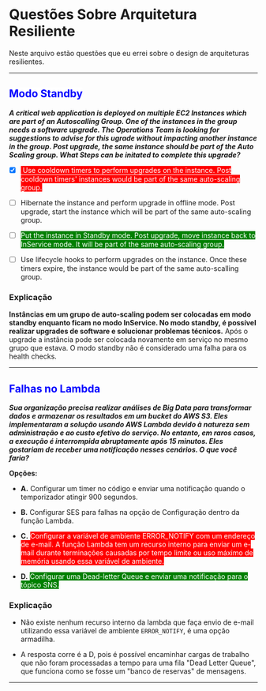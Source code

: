 # Questões Sobre Arquitetura Resiliente
Neste arquivo estão questões que eu errei sobre o design de arquiteturas resilientes.

___
## <span style="color:blue; background-color:#fff">Modo Standby</span>

**_A critical web application is deployed on multiple EC2 Instances which are part of an Autoscalling Group. One of the instances in the group needs a software upgrade. The Operations Team is looking for suggestions to advise for this ugrade without impacting another instance in the group. Post upgrade, the same instance should be part of the Auto Scaling group.
What Steps can be initated to complete this upgrade?_**

- [x] <span style="background-color:red; color:#fff"> Use cooldown timers to perform upgrades on the instance. Post cooldown timers' instances would be part of the same auto-scaling group.
</span>

- [ ] Hibernate the instance and perform upgrade in offline mode. Post upgrade, start the instance which will be part of the same auto-scaling group.

- [ ] <span style="background-color:green; color:#fff">Put the instance in Standby mode. Post upgrade, move instance back to InService mode. It will be part of the same auto-scaling group.
</span>

- [ ] Use lifecycle hooks to perform upgrades on the instance. Once these timers expire, the instance would be part of the same auto-scalling group.

### **Explicação**
**Instâncias em um grupo de auto-scaling podem ser colocadas em modo standby enquanto ficam no modo InService. No modo standby, é possível realizar upgrades de software e solucionar problemas técnicos.** Após o upgrade a instância pode ser colocada novamente em serviço no mesmo grupo que estava. O modo standby não é considerado uma falha para os health checks.

___

## <span style="color:blue; background-color:#fff">Falhas no Lambda</span>
***Sua organização precisa realizar análises de Big Data para transformar dados e armazenar os resultados em um bucket do AWS S3. Eles implementaram a solução usando AWS Lambda devido à natureza sem administração e ao custo efetivo do serviço. No entanto, em raros casos, a execução é interrompida abruptamente após 15 minutos. Eles gostariam de receber uma notificação nesses cenários. O que você faria?***

**Opções:**

- **A.** Configurar um timer no código e enviar uma notificação quando o temporizador atingir 900 segundos.

- **B.** Configurar SES para falhas na opção de Configuração dentro da função Lambda.

- **C.** <span style="background-color:red; color:#fff">Configurar a variável de ambiente ERROR_NOTIFY com um endereço de e-mail. A função Lambda tem um recurso interno para enviar um e-mail durante terminações causadas por tempo limite ou uso máximo de memória usando essa variável de ambiente.</span>

- **D.** <span style="background-color:green; color:#fff">Configurar uma Dead-letter Queue e enviar uma notificação para o tópico SNS.</span>

### **Explicação**

- Não existe nenhum recurso interno da lambda que faça envio de e-mail utilizando essa variável de ambiente `ERROR_NOTIFY`, é uma opção armadilha.

- A resposta corre é a D, pois é possível encaminhar cargas de trabalho que não foram processadas a tempo para uma fila "Dead Letter Queue", que funciona como se fosse um "banco de reservas" de mensagens.

___